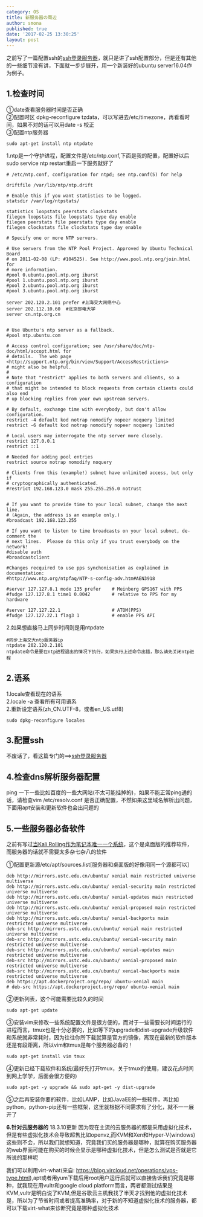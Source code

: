 ```yaml
---
category: OS
title: 新服务器の周辺
author: smona
published: true
date: '2017-02-25 13:30:25'
layout: post
---
```




  之前写了一篇配置ssh的[ssh登录服务器](http://blog.csdn.net/qq_29245097/article/details/55510985)，就只是讲了ssh配置部分，但是还有其他的一些细节没有讲，下面就一步步展开，用一个新装好的ubuntu server16.04作为例子。

**1.检查时间**
----
  ①date查看服务器时间是否正确  
  ②配置时区 dpkg-reconfigure tzdata，可以写进去/etc/timezone，再看看时间，如果不对的话可以用date -s 校正  
  ③配置ntp服务器  
```
sudo apt-get install ntp ntpdate  
```
  1.ntp是一个守护进程，配置文件是/etc/ntp.conf,下面是我的配置，配置好以后sudo service ntp restart重启一下服务就好了

```
# /etc/ntp.conf, configuration for ntpd; see ntp.conf(5) for help

driftfile /var/lib/ntp/ntp.drift

# Enable this if you want statistics to be logged.
statsdir /var/log/ntpstats/

statistics loopstats peerstats clockstats
filegen loopstats file loopstats type day enable
filegen peerstats file peerstats type day enable
filegen clockstats file clockstats type day enable

# Specify one or more NTP servers.

# Use servers from the NTP Pool Project. Approved by Ubuntu Technical Board
# on 2011-02-08 (LP: #104525). See http://www.pool.ntp.org/join.html for
# more information.
#pool 0.ubuntu.pool.ntp.org iburst
#pool 1.ubuntu.pool.ntp.org iburst
#pool 2.ubuntu.pool.ntp.org iburst
#pool 3.ubuntu.pool.ntp.org iburst

server 202.120.2.101 prefer #上海交大网络中心
server 202.112.10.60  #北京邮电大学
server cn.ntp.org.cn


# Use Ubuntu's ntp server as a fallback.
#pool ntp.ubuntu.com

# Access control configuration; see /usr/share/doc/ntp-doc/html/accopt.html for
# details.  The web page <http://support.ntp.org/bin/view/Support/AccessRestrictions>
# might also be helpful.
#
# Note that "restrict" applies to both servers and clients, so a configuration
# that might be intended to block requests from certain clients could also end
# up blocking replies from your own upstream servers.

# By default, exchange time with everybody, but don't allow configuration.
restrict -4 default kod notrap nomodify nopeer noquery limited
restrict -6 default kod notrap nomodify nopeer noquery limited

# Local users may interrogate the ntp server more closely.
restrict 127.0.0.1
restrict ::1

# Needed for adding pool entries
restrict source notrap nomodify noquery

# Clients from this (example!) subnet have unlimited access, but only if
# cryptographically authenticated.
#restrict 192.168.123.0 mask 255.255.255.0 notrust


# If you want to provide time to your local subnet, change the next line.
# (Again, the address is an example only.)
#broadcast 192.168.123.255

# If you want to listen to time broadcasts on your local subnet, de-comment the
# next lines.  Please do this only if you trust everybody on the network!
#disable auth
#broadcastclient

#Changes recquired to use pps synchonisation as explained in documentation:
#http://www.ntp.org/ntpfaq/NTP-s-config-adv.htm#AEN3918

#server 127.127.8.1 mode 135 prefer    # Meinberg GPS167 with PPS
#fudge 127.127.8.1 time1 0.0042        # relative to PPS for my hardware

#server 127.127.22.1                   # ATOM(PPS)
#fudge 127.127.22.1 flag3 1            # enable PPS API

```

  2.如果想直接马上同步时间则是用ntpdate
  
```
#同步上海交大ntp服务器ip
ntpdate 202.120.2.101  
ntpdate命令是要在ntp进程退出的情况下执行，如果执行上述命令出错，那么请先关闭ntp进程
```

**2.语系**
----
1.locale查看现在的语系  
2.locale -a 查看所有可用语系  
2.重新设定语系(zh_CN.UTF-8，或者en_US.utf8)  
```
sudo dpkg-reconfigure locales
```


**3.配置ssh**
----
不废话了，看这篇专门的==>[ssh登录服务器](http://blog.csdn.net/qq_29245097/article/details/55510985)


**4.检查dns解析服务器配置**
----

ping  一下一些比如百度的一些大网站(不太可能挂掉的)，如果不能正常ping通的话，请检查vim /etc/resolv.conf 是否正确配置，不然如果这里域名解析出问题，下面用apt安装和更新软件也会出问题的


**5.一些服务器必备软件**
----

之前有写过[当Kali Rolling作为笔记本唯一一个系统](http://blog.csdn.net/qq_29245097/article/details/527560)，这个是桌面版的推荐软件，而服务器的话就不需要太多杂七杂八的软件

①配置更新源/etc/apt/sources.list[服务器和桌面版的好像用同一个源都可以]

```
deb http://mirrors.ustc.edu.cn/ubuntu/ xenial main restricted universe multiverse
deb http://mirrors.ustc.edu.cn/ubuntu/ xenial-security main restricted universe multiverse
deb http://mirrors.ustc.edu.cn/ubuntu/ xenial-updates main restricted universe multiverse
deb http://mirrors.ustc.edu.cn/ubuntu/ xenial-proposed main restricted universe multiverse
deb http://mirrors.ustc.edu.cn/ubuntu/ xenial-backports main restricted universe multiverse
deb-src http://mirrors.ustc.edu.cn/ubuntu/ xenial main restricted universe multiverse
deb-src http://mirrors.ustc.edu.cn/ubuntu/ xenial-security main restricted universe multiverse
deb-src http://mirrors.ustc.edu.cn/ubuntu/ xenial-updates main restricted universe multiverse
deb-src http://mirrors.ustc.edu.cn/ubuntu/ xenial-proposed main restricted universe multiverse
deb-src http://mirrors.ustc.edu.cn/ubuntu/ xenial-backports main restricted universe multiverse
deb https://apt.dockerproject.org/repo/ ubuntu-xenial main
# deb-src https://apt.dockerproject.org/repo/ ubuntu-xenial main
```

②更新列表，这个可能需要比较久的时间
```
sudo apt-get update 
```

③安装vim来修改一些系统配置文件是很方便的，而对于一些需要长时间运行的进程而言，tmux也是十分必要的，比如等下的upgrade和dist-upgrade升级软件和系统就非常耗时，因为往往你所下载就算是官方的镜像，离现在最新的软件版本还是有段距离，所以vim和tmux是每个服务器必备的！
```
sudo apt-get install vim tmux
```

④更新已经下载软件和系统(最好先打开tmux，关于tmux的使用，建议花点时间到网上学学，后面会很方便的)
```
sudo apt-get -y upgrade && sudo apt-get -y dist-upgrade
```

⑤之后再安装你要的软件，比如LAMP，比如JavaEE的一些软件，再比如python，python-pip还有一些框架，这里就根据不同需求有了分化，就不一一展开了

**6.针对云服务器的**
18.3.10更新
因为现在主流的云服务器的都是采用虚拟化技术，但是有些虚拟化技术会导致超售比如openvz,而KVM和Xen和Hyper-V(windows)这些则不会，所以我们就想知道，究竟我们买的服务器是哪种，就算在购买服务器的web界面可能在购买的时候会显示是哪种虚拟化技术，但是怎么测试是否就是它所说的那样呢  

我们可以利用virt-what(来自: https://blog.vircloud.net/operations/vps-type.html),apt或者用yum下载后用root用户运行后就可以直接告诉我们究竟是哪种，就我现在用vultr和google cloud platform而言，两者都测试结果是KVM,vultr是明白说了KVM,但是谷歌云主机我找了半天才找到他的虚拟化技术是，所以为了节省时间或者提高准确率，对于新的不知道虚拟化技术的服务器，都可以下载virt-what来诊断究竟是哪种虚拟化技术



